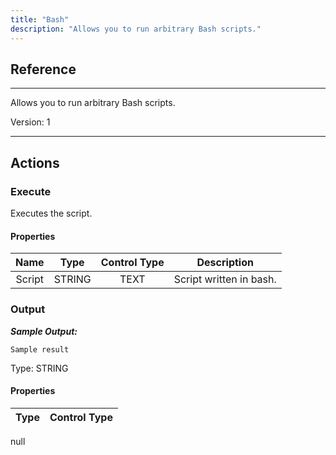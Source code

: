 ```yaml
---
title: "Bash"
description: "Allows you to run arbitrary Bash scripts."
---
```

## Reference
<hr />

Allows you to run arbitrary Bash scripts.



Version: 1

<hr />






## Actions


### Execute
Executes the script.

#### Properties

|      Name      |     Type     |     Control Type     |     Description     |
|:--------------:|:------------:|:--------------------:|:-------------------:|
| Script | STRING | TEXT  |  Script written in bash.  |


### Output


___Sample Output:___

```Sample result```



Type: STRING

#### Properties

|     Type     |     Control Type     |
|:------------:|:--------------------:|
null





